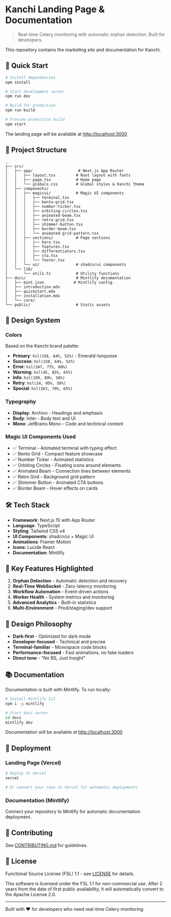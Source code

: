 # Kanchi Landing Page & Documentation

> Real-time Celery monitoring with automatic orphan detection. Built for developers.

This repository contains the marketing site and documentation for Kanchi.

## 🚀 Quick Start

```bash
# Install dependencies
npm install

# Start development server
npm run dev

# Build for production
npm run build

# Preview production build
npm start
```

The landing page will be available at [http://localhost:3000](http://localhost:3000)

## 📁 Project Structure

```
.
├── src/
│   ├── app/                    # Next.js App Router
│   │   ├── layout.tsx         # Root layout with fonts
│   │   ├── page.tsx           # Home page
│   │   └── globals.css        # Global styles & Kanchi theme
│   ├── components/
│   │   ├── magicui/           # Magic UI components
│   │   │   ├── terminal.tsx
│   │   │   ├── bento-grid.tsx
│   │   │   ├── number-ticker.tsx
│   │   │   ├── orbiting-circles.tsx
│   │   │   ├── animated-beam.tsx
│   │   │   ├── retro-grid.tsx
│   │   │   ├── shimmer-button.tsx
│   │   │   ├── border-beam.tsx
│   │   │   └── animated-grid-pattern.tsx
│   │   ├── sections/          # Page sections
│   │   │   ├── hero.tsx
│   │   │   ├── features.tsx
│   │   │   ├── differentiators.tsx
│   │   │   ├── cta.tsx
│   │   │   └── footer.tsx
│   │   └── ui/                # shadcn/ui components
│   └── lib/
│       └── utils.ts           # Utility functions
├── docs/                      # Mintlify documentation
│   ├── mint.json             # Mintlify config
│   ├── introduction.mdx
│   ├── quickstart.mdx
│   ├── installation.mdx
│   └── core/
└── public/                    # Static assets
```

## 🎨 Design System

### Colors

Based on the Kanchi brand palette:

- **Primary**: `hsl(158, 64%, 52%)` - Emerald-turquoise
- **Success**: `hsl(158, 64%, 52%)`
- **Error**: `hsl(347, 77%, 60%)`
- **Warning**: `hsl(45, 85%, 65%)`
- **Info**: `hsl(199, 89%, 58%)`
- **Retry**: `hsl(24, 95%, 58%)`
- **Special**: `hsl(263, 70%, 65%)`

### Typography

- **Display**: Archivo - Headings and emphasis
- **Body**: Inter - Body text and UI
- **Mono**: JetBrains Mono - Code and technical content

### Magic UI Components Used

- ✅ Terminal - Animated terminal with typing effect
- ✅ Bento Grid - Compact feature showcase
- ✅ Number Ticker - Animated statistics
- ✅ Orbiting Circles - Floating icons around elements
- ✅ Animated Beam - Connection lines between elements
- ✅ Retro Grid - Background grid pattern
- ✅ Shimmer Button - Animated CTA buttons
- ✅ Border Beam - Hover effects on cards

## 🛠️ Tech Stack

- **Framework**: Next.js 15 with App Router
- **Language**: TypeScript
- **Styling**: Tailwind CSS v4
- **UI Components**: shadcn/ui + Magic UI
- **Animations**: Framer Motion
- **Icons**: Lucide React
- **Documentation**: Mintlify

## 📄 Key Features Highlighted

1. **Orphan Detection** - Automatic detection and recovery
2. **Real-Time WebSocket** - Zero-latency monitoring
3. **Workflow Automation** - Event-driven actions
4. **Worker Health** - System metrics and monitoring
5. **Advanced Analytics** - Built-in statistics
6. **Multi-Environment** - Prod/staging/dev support

## 🎯 Design Philosophy

- **Dark-first** - Optimized for dark mode
- **Developer-focused** - Technical and precise
- **Terminal-familiar** - Monospace code blocks
- **Performance-focused** - Fast animations, no fake loaders
- **Direct tone** - "No BS, Just Insight"

## 📚 Documentation

Documentation is built with Mintlify. To run locally:

```bash
# Install Mintlify CLI
npm i -g mintlify

# Start docs server
cd docs
mintlify dev
```

Documentation will be available at [http://localhost:3000](http://localhost:3000)

## 🚢 Deployment

### Landing Page (Vercel)

```bash
# Deploy to Vercel
vercel

# Or connect your repo to Vercel for automatic deployments
```

### Documentation (Mintlify)

Connect your repository to Mintlify for automatic documentation deployment.

## 🤝 Contributing

See [CONTRIBUTING.md](CONTRIBUTING.md) for guidelines.

## 📝 License

Functional Source License (FSL) 1.1 - see [LICENSE](LICENSE) for details.

This software is licensed under the FSL 1.1 for non-commercial use. After 2 years from the date of first public availability, it will automatically convert to the Apache License 2.0.

---

Built with ❤️ for developers who need real-time Celery monitoring.
